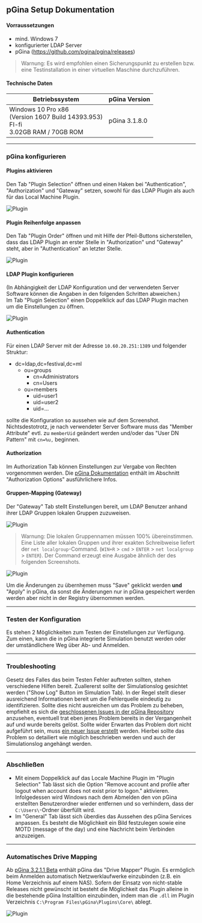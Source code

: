 ## pGina Setup Dokumentation

#### Vorraussetzungen
- mind. Windows 7
- konfigurierter LDAP Server
- pGina (https://github.com/pgina/pgina/releases)
> Warnung: Es wird empfohlen einen Sicherungspunkt zu erstellen bzw. eine Testinstallation in einer virtuellen Maschine durchzuführen.

#### Technische Daten
|Betriebssystem|pGina Version|
|---|---|
|Windows 10 Pro x86<br/>(Version 1607 Build 14393.953)<br/>FI-fi<br />3.02GB RAM / 70GB ROM|pGina 3.1.8.0|

***
### pGina konfigurieren
#### Plugins aktivieren
Den Tab "Plugin Selection" öffnen und einen Haken bei "Authentication", "Authorization" und "Gateway" setzen, sowohl für das LDAP Plugin als auch für das Local Machine Plugin.  

![Plugin](https://sjwtzq.bl3302.livefilestore.com/y4mJPx0WRL9v3788HAD_9P7eVlqdK2O6N3eUsdudm6f1mJcm4BYfqxn3fhZhR4QD8Vdl0mD_fLGc_SuXaxTjQuHs6u11isZnZSvaihWEJ_vlUjYFPFL1DV9_2tx67moirwPfqP6lYfXH9RS8FIrUU1stpnOu29zM6z9FY_9V27oiU7402gYOYKU35AsD_gpICR9krSKfi05sVBwPSJl4szCEQ?width=825&height=669&cropmode=none)  

#### Plugin Reihenfolge anpassen
Den Tab "Plugin Order" öffnen und mit Hilfe der Pfeil-Buttons sicherstellen, dass das LDAP Plugin an erster Stelle in "Authorization" und "Gateway" steht, aber in "Authentication" an letzter Stelle.  

![Plugin](https://sjzi2q.bl3302.livefilestore.com/y4mvUpQwc-rk1b6WCpfif9Ii1wI1VLaclS7LJwW5JEibWa0LwkZMmcBpgEmG0XHHqgNO20fIrokA4Rwv-ibUecO2yATDJ03ILgi5PDdTCkAjKwiK2yae2xASe0VFR38lUgWdZPr9aSVvvNf7Xl9spkTwPXMGOm4JrnyQ-RIrXNYIj3D_j7ZaVslvNUwH4yJrK1hicscQpsiGdSfelKo-1UA6A?width=825&height=671&cropmode=none)  

#### LDAP Plugin konfigurieren
(In Abhängigkeit der LDAP Konfiguration und der verwendeten Server Software können die Angaben in den folgenden Schritten abweichen.)  
Im Tab "Plugin Selection" einen Doppelklick auf das LDAP Plugin machen um die Einstellungen zu öffnen.  

![Plugin](https://sjzwzw.bl3302.livefilestore.com/y4mAYEvx4Ahky5KWpD_chdEO8zaSzfm0njvQpuuN1pbhlD6pMPlVlngPokmmMfkdG1PXBAnWuHeX_2ok_cIN8HBuJOyDZpBBKJh5icBf8JY_4Q1-DJHi4TJfGmBMMbVzWl-5d0VtIHXk51rYf4WkYGRu4Pw5VgE1ADZLWm3SzgDRvnxVDRnRBqavdbhZ8nI2ZEGli52r_XEVlRGL8ZhKjZM_Q?width=702&height=534&cropmode=none)

#### Authentication
Für einen LDAP Server mit der Adresse `10.60.20.251:1389` und folgender Struktur:
- dc=ldap,dc=festival,dc=ml
  - ou=groups
    - cn=Administrators
    - cn=Users
  - ou=members
    - uid=user1
    - uid=user2
    - uid=...
  
sollte die Konfiguration so aussehen wie auf dem Screenshot. Nichtsdestotrotz, je nach verwendeter Server Software muss das "Member Attribute" evtl. zu `memberUid` geändert werden und/oder das "User DN Pattern" mit `cn=%u,` beginnen.

#### Authorization
Im Authorization Tab können Einstellungen zur Vergabe von Rechten vorgenommen werden. Die [pGina Dokumentation](http://pgina.org/docs/v3.1/ldap.html) enthält im Abschnitt "Authorization Options" ausführlichere Infos.  

#### Gruppen-Mapping (Gateway)
Der "Gateway" Tab stellt Einstellungen bereit, um LDAP Benutzer anhand ihrer LDAP Gruppen lokalen Gruppen zuzuweisen.  

![Plugin](https://sjw78w.bl3302.livefilestore.com/y4m4AV0uDn-O4GQ_Ff6NG3naMAMKZeiTl7O1-AEyIIpHJfCO3Q-_Qzan2lfeeWW8mZFACh6tEy0JKM3c5LXxcee83REABLxZ9Z0jjEEQmMMj1xg3ewTMkxjEuUk4G4tNKARG6z7gp2gewJL7VBlV1NfKNFPGUAAmgxN6IAmam9Qj4Vtc17pCFBGDe4qQYDxD3FK9GFPFedw1ug62ukM0oOPHg?width=703&height=313&cropmode=none)  

> Warnung: Die lokalen Gruppennamen müssen 100% übereinstimmen. Eine Liste aller lokalen Gruppen und ihrer exakten Schreibweise liefert der `net localgroup`-Command. (`WIN+R` > `cmd` > `ENTER` > `net localgroup` > `ENTER`). Der Command erzeugt eine Ausgabe ähnlich der des folgenden Screenshots.  

![Plugin](https://dz6qlg.bl3302.livefilestore.com/y4mhBva97CJTCbSk6pUoqFzIkZccUDCUsJOMUIkPOnXwb6f4MXafvUMgmz3GO7tnK8WA_hQ6Aqp6TA8QbvOUPSw5suEO-ewzq6K52dWC0X0-L41jmt3NpsKU6JqnY4bU7wdknGPYQHR61BAERKiSZUmqVRwU_Orvm0I4_D9tTgoqwqknWoQfTbkFZWQ5Ck9mlGq8iK-wYppSx9eDgAun_VwjA?width=660&height=347&cropmode=none)  

Um die Änderungen zu übernhemen muss "Save" geklickt werden **und** "Apply" in pGina, da sonst die Änderungen nur in pGina gespeichert werden werden aber nicht in der Registry übernommen werden.  

***
### Testen der Konfiguration
Es stehen 2 Möglichkeiten zum Testen der Einstellungen zur Verfügung. Zum einen, kann die in pGina integrierte Simulation benutzt werden oder der umständlichere Weg über Ab- und Anmelden.
  
***
### Troubleshooting
Gesetz des Falles das beim Testen Fehler auftreten sollten, stehen verschiedene Hilfen bereit. Zuallererst sollte der Simulationslog gesichtet werden ("Show Log" Button im Simulation Tab). In der Regel stellt dieser ausreichend Informationen bereit um die Fehlerquelle eindeutig zu identifizieren. Sollte dies nicht ausreichen um das Problem zu beheben, empfiehlt es sich die [geschlossenen Issues in der pGina Repository](https://github.com/pgina/pgina/issues?q=is%3Aissue+is%3Aclosed) anzusehen, eventuell trat eben jenes Problem bereits in der Vergangenheit auf und wurde bereits gelöst. Sollte wider Erwarten das Problem dort nicht aufgeführt sein, muss [ein neuer Issue erstellt](https://github.com/pgina/pgina/issues/new) werden. Hierbei sollte das Problem so detailiert wie möglich beschrieben werden und auch der Simulationslog angehängt werden.
  
***
### Abschließen
- Mit einem Doppelklick auf das Locale Machine Plugin im "Plugin Selection" Tab lässt sich die Option "Remove account and profile after logout when account does not exist prior to logon." aktivieren.  
  Infolgedessen wird Windows nach dem Abmelden den von pGina erstellten Benutzerordner wieder entfernen und so verhindern, dass der `C:\Users\`-Ordner überfüllt wird.
- Im "General" Tab lässt sich überdies das Aussehen des pGina Services anpassen. Es besteht die Möglichkeit ein Bild festzulegen sowie eine MOTD (message of the day) und eine Nachricht beim Verbinden anzuzeigen.
  
***
### Automatisches Drive Mapping
Ab [pGina 3.2.1.1 Beta](https://github.com/pgina/pgina/releases/tag/v3.2.1.1) enthält pGina das "Drive Mapper" Plugin. Es ermöglich beim Anmelden automatisch Netzwerklaufwerke einzubinden (z.B. ein Home Verzeichnis auf einem NAS). Sofern der Einsatz von nicht-stable Releases nicht gewünscht ist besteht die Möglichkeit das Plugin alleine in die bestehende pGina Installtion einzubinden, indem man die `.dll` im Plugin Verzeichnis `C:\Program Files\pGina\Plugins\Core\` ablegt.  

![Plugin](https://dz50rq.bl3302.livefilestore.com/y4mSqh1KqdBCg_cflJAUyekxXWHxcM1ShKWQf5EM8zhBLPivVOBwGQlAUOw9be7eBkKwj5pYtk3cTOAeaFj0HZa48QBWjSK6jg-xjSEuq2qEAJgeU5STtgAOYHAuUZY8uysUr6nmnGvvQHMvcBMAU0qKd7h-PgvJHPLSnWV--tuqECGqRsmbs-tiQHiqa4G3Lc4IheIDNTLRcLWKlACnvx-7A?width=825&height=622&cropmode=none)
